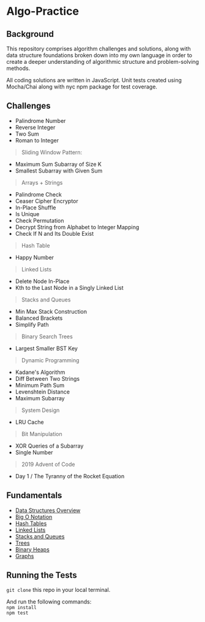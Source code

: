 # Algo-Practice

## Background
This repository comprises algorithm challenges and solutions, along with data structure foundations broken down into my own language in order to create a deeper understanding of algorithmic structure and problem-solving methods.

All coding solutions are written in JavaScript. Unit tests created using Mocha/Chai along with nyc npm package for test coverage.

## Challenges

- Palindrome Number
- Reverse Integer
- Two Sum
- Roman to Integer
> Sliding Window Pattern:
- Maximum Sum Subarray of Size K
- Smallest Subarray with Given Sum
> Arrays + Strings
- Palindrome Check
- Ceaser Cipher Encryptor
- In-Place Shuffle
- Is Unique
- Check Permutation
- Decrypt String from Alphabet to Integer Mapping
- Check If N and Its Double Exist
> Hash Table
- Happy Number
> Linked Lists
- Delete Node In-Place
- Kth to the Last Node in a Singly Linked List
> Stacks and Queues
- Min Max Stack Construction
- Balanced Brackets
- Simplify Path
> Binary Search Trees
- Largest Smaller BST Key
> Dynamic Programming
- Kadane's Algorithm
- Diff Between Two Strings
- Minimum Path Sum
- Levenshtein Distance
- Maximum Subarray
> System Design
- LRU Cache
> Bit Manipulation
- XOR Queries of a Subarray
- Single Number
> 2019 Advent of Code
- Day 1 / The Tyranny of the Rocket Equation

## Fundamentals
* [Data Structures Overview](Fundamentals/dataStructuresOverview.md)
* [Big O Notation](Fundamentals/BigO.md)
* [Hash Tables](Fundamentals/hashTables.md)
* [Linked Lists](Fundamentals/singlyLinkedLists.md)
* [Stacks and Queues](Fundamentals/stacksQueues.md)
* [Trees](Fundamentals/trees.md)
* [Binary Heaps](Fundamentals/binaryHeaps.md)
* [Graphs](Fundamentals/graphs.md)

## Running the Tests
`git clone` this repo in your local terminal. </br>

And run the following commands: </br>
`npm install` </br>
`npm test`
